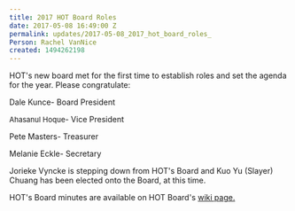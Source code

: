 ```yaml
---
title: 2017 HOT Board Roles
date: 2017-05-08 16:49:00 Z
permalink: updates/2017-05-08_2017_hot_board_roles_
Person: Rachel VanNice
created: 1494262198
---
```


<p>HOT's new board met for the first time to establish roles and set the agenda for the year. Please congratulate:</p><p>Dale Kunce- Board President</p><p><span style="font-variant-numeric: inherit; font-stretch: inherit; font-size: 13px; line-height: inherit;">Ahasanul Hoque</span>- Vice President</p><p>Pete Masters- Treasurer</p><p>Melanie Eckle- Secretary </p><p>Jorieke Vyncke is stepping down from HOT's Board and Kuo Yu (Slayer) Chuang has been elected onto the Board, at this time.</p><p>HOT's Board minutes are available on HOT Board's <a href="[https://wiki.openstreetmap.org/wiki/Humanitarian_OSM_Team/Board](https://wiki.openstreetmap.org/wiki/Humanitarian_OSM_Team/Board)"_blank">wiki page.</a></p>
